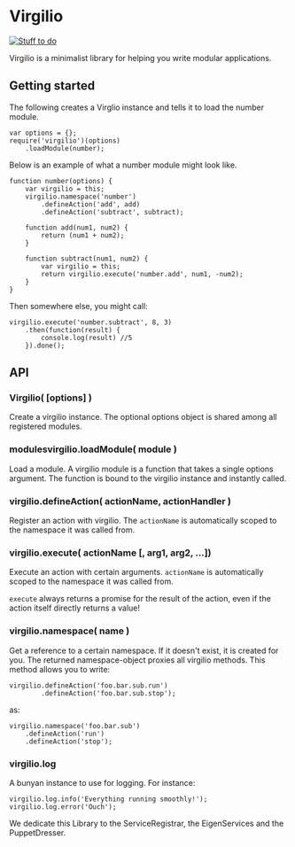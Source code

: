# Virgilio
[![Stuff to do](https://badge.waffle.io/icemobilelab/virgilio.png)](https://waffle.io/icemobilelab/virgilio)

Virgilio is a minimalist library for helping you write modular applications.

## Getting started
The following creates a Virglio instance and tells it to load the number module.

    var options = {};
    require('virgilio')(options)
        .loadModule(number);

Below is an example of what a number module might look like.

    function number(options) {
        var virgilio = this;
        virgilio.namespace('number')
            .defineAction('add', add)
            .defineAction('subtract', subtract);

        function add(num1, num2) {
            return (num1 + num2);
        }

        function subtract(num1, num2) {
            var virgilio = this;
            return virgilio.execute('number.add', num1, -num2);
        }
    }

Then somewhere else, you might call:

    virgilio.execute('number.subtract', 8, 3)
        .then(function(result) {
            console.log(result) //5
        }).done();

## API
### Virgilio( [options] )
Create a virgilio instance. The optional options object is shared among all registered modules.

### modulesvirgilio.loadModule( module )
Load a module. A virgilio module is a function that takes a single options argument. The function is bound to the virgilio instance and instantly called.

### virgilio.defineAction( actionName, actionHandler )
Register an action with virgilio. The `actionName` is automatically scoped to the namespace it was called from.

### virgilio.execute( actionName [, arg1, arg2, ...])
Execute an action with certain arguments. `actionName` is automatically scoped to the namespace it was called from.


`execute` always returns a promise for the result of the action, even if the action itself directly returns a value!

### virgilio.namespace( name )
Get a reference to a certain namespace. If it doesn't exist, it is created for you. The returned namespace-object proxies all virgilio methods. This method allows you to write:

    virgilio.defineAction('foo.bar.sub.run')
            .defineAction('foo.bar.sub.stop');

as:

    virgilio.namespace('foo.bar.sub')
        .defineAction('run')
        .defineAction('stop');

### virgilio.log
A bunyan instance to use for logging. For instance:

    virgilio.log.info('Everything running smoothly!');
    virgilio.log.error('Ouch');



We dedicate this Library to the ServiceRegistrar, the EigenServices and the PuppetDresser.
